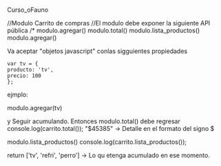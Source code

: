 ####
Curso_oFauno

//Modulo Carrito de compras
//El modulo debe exponer la siguiente API pública
/*
modulo.agregar() 
modulo.total() 
modulo.lista_productos()
modulo.agregar() 

Va aceptar "objetos javascript" conlas sigguientes propiedades

	var tv = {
	producto: 'tv',
	precio: 100
	};

ejmplo:

modulo.agregar(tv)


y Seguir acumulando.
Entonces modulo.total() debe regresar console.log(carrito.total());
"$45385" -> Detalle en el formato del signo $

modulo.lista_productos()
console.log(carrito.lista_productos());

return ['tv', 'refri', 'perro'] -> Lo qu etenga acumulado en ese momento.



